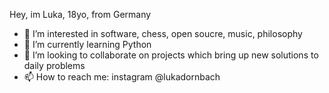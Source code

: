 Hey, im Luka, 18yo, from Germany
- 👀 I’m interested in software, chess, open soucre, music, philosophy
- 🌱 I’m currently learning Python
- 💞️ I’m looking to collaborate on projects which bring up new solutions to daily problems
- 📫 How to reach me: instagram @lukadornbach

<!---
lukaDornbach/lukaDornbach is a ✨ special ✨ repository because its `README.md` (this file) appears on your GitHub profile.
You can click the Preview link to take a look at your changes.
--->

